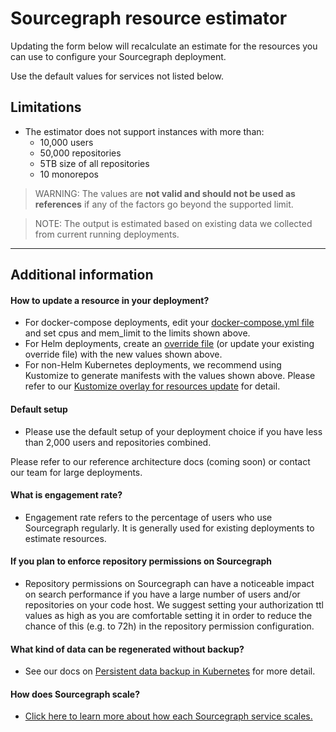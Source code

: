 <style>
.estimator label {
    display: flex;
}

.estimator .radioInput label {
    display: inline-flex;
    align-items: center;
    margin-left: .5rem;
}

.estimator .radioInput label span {
    margin-left: .25rem;
    margin-right: .25rem;
}

.estimator input[type=range] {
    width: 15rem;
}

.estimator .post-label {
    font-size: 16px;
    margin-left: 0.5rem;
}

.estimator .copy-as-markdown {
    width: 100%;
    height: 8rem;
}

.estimator a[title]:hover:after {
  content: attr(title);
  background: red;
  position: relative;
  z-index: 1000;
  top: 16px;
  left: 0;
}

</style>

<script src="https://storage.googleapis.com/sourcegraph-resource-estimator/go_1_18_wasm_exec.js"></script>
<script src="https://storage.googleapis.com/sourcegraph-resource-estimator/launch_script.js?v2" version="d0537bf"></script>

# Sourcegraph resource estimator

Updating the form below will recalculate an estimate for the resources you can use to configure your Sourcegraph deployment.

Use the default values for services not listed below.

## Limitations

- The estimator does not support instances with more than:
  - 10,000 users
  - 50,000 repositories
  - 5TB size of all repositories
  - 10 monorepos

> WARNING: The values are **not valid and should not be used as references** if any of the factors go beyond the supported limit.

<form id="root"></form>

> NOTE: The output is estimated based on existing data we collected from current running deployments. 

---

## Additional information

#### How to update a resource in your deployment?

- For docker-compose deployments, edit your [docker-compose.yml file](https://github.com/sourcegraph/deploy-sourcegraph-docker/blob/master/docker-compose/docker-compose.yaml) and set cpus and mem_limit to the limits shown above.
- For Helm deployments, create an [override file](https://github.com/sourcegraph/deploy-sourcegraph-helm/blob/main/charts/sourcegraph/examples/common-modifications/override.yaml) (or update your existing override file) with the new values shown above.
- For non-Helm Kubernetes deployments, we recommend using Kustomize to generate manifests with the values shown above. Please refer to our [Kustomize overlay for resources update](https://github.com/sourcegraph/deploy-sourcegraph/tree/master/overlays/resources-update) for detail.

#### Default setup

- Please use the default setup of your deployment choice if you have less than 2,000 users and repositories combined. 

Please refer to our reference architecture docs (coming soon) or contact our team for large deployments.

#### What is engagement rate?

- Engagement rate refers to the percentage of users who use Sourcegraph regularly. It is generally used for existing deployments to estimate resources.

#### If you plan to enforce repository permissions on Sourcegraph

- Repository permissions on Sourcegraph can have a noticeable impact on search performance if you have a large number of users and/or repositories on your code host. We suggest setting your authorization ttl values as high as you are comfortable setting it in order to reduce the chance of this (e.g. to 72h) in the repository permission configuration.

#### What kind of data can be regenerated without backup?

- See our docs on [Persistent data backup in Kubernetes](https://docs.sourcegraph.com/admin/deploy/migrate-backup#persistent-data-backup-in-kubernetes) for more detail.

#### How does Sourcegraph scale?

- [Click here to learn more about how each Sourcegraph service scales.](scale.md)
